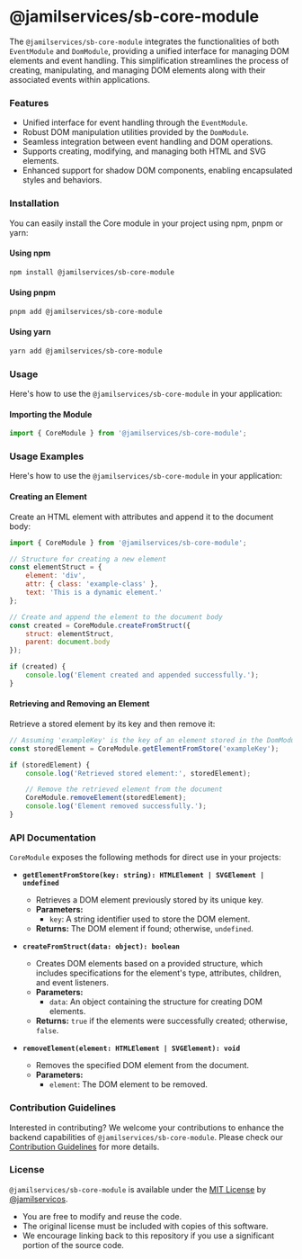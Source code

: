 # @jamilservices/sb-core-module

The `@jamilservices/sb-core-module` integrates the functionalities of both `EventModule` and `DomModule`, providing a unified interface for managing DOM elements and event handling. This simplification streamlines the process of creating, manipulating, and managing DOM elements along with their associated events within applications.

### Features

- Unified interface for event handling through the `EventModule`.
- Robust DOM manipulation utilities provided by the `DomModule`.
- Seamless integration between event handling and DOM operations.
- Supports creating, modifying, and managing both HTML and SVG elements.
- Enhanced support for shadow DOM components, enabling encapsulated styles and behaviors.

### Installation

You can easily install the Core module in your project using npm, pnpm or yarn:

#### Using npm

```bash
npm install @jamilservices/sb-core-module
```

#### Using pnpm

```bash
pnpm add @jamilservices/sb-core-module
```

#### Using yarn

```bash
yarn add @jamilservices/sb-core-module
```

### Usage

Here's how to use the `@jamilservices/sb-core-module` in your application:

#### Importing the Module

```javascript
import { CoreModule } from '@jamilservices/sb-core-module';
```

### Usage Examples

Here's how to use the `@jamilservices/sb-core-module` in your application:

#### Creating an Element

Create an HTML element with attributes and append it to the document body:

```javascript
import { CoreModule } from '@jamilservices/sb-core-module';

// Structure for creating a new element
const elementStruct = {
    element: 'div',
    attr: { class: 'example-class' },
    text: 'This is a dynamic element.'
};

// Create and append the element to the document body
const created = CoreModule.createFromStruct({
    struct: elementStruct,
    parent: document.body
});

if (created) {
    console.log('Element created and appended successfully.');
}
```

#### Retrieving and Removing an Element

Retrieve a stored element by its key and then remove it:

```javascript
// Assuming 'exampleKey' is the key of an element stored in the DomModule's store
const storedElement = CoreModule.getElementFromStore('exampleKey');

if (storedElement) {
    console.log('Retrieved stored element:', storedElement);

    // Remove the retrieved element from the document
    CoreModule.removeElement(storedElement);
    console.log('Element removed successfully.');
}
```


### API Documentation

`CoreModule` exposes the following methods for direct use in your projects:

- **`getElementFromStore(key: string): HTMLElement | SVGElement | undefined`**
    - Retrieves a DOM element previously stored by its unique key.
    - **Parameters:**
        - `key`: A string identifier used to store the DOM element.
    - **Returns:** The DOM element if found; otherwise, `undefined`.

- **`createFromStruct(data: object): boolean`**
    - Creates DOM elements based on a provided structure, which includes specifications for the element's type, attributes, children, and event listeners.
    - **Parameters:**
        - `data`: An object containing the structure for creating DOM elements.
    - **Returns:** `true` if the elements were successfully created; otherwise, `false`.

- **`removeElement(element: HTMLElement | SVGElement): void`**
    - Removes the specified DOM element from the document.
    - **Parameters:**
        - `element`: The DOM element to be removed.



### Contribution Guidelines

Interested in contributing? We welcome your contributions to enhance the backend capabilities of `@jamilservices/sb-core-module`. Please check our [Contribution Guidelines](CONTRIBUTING.md) for more details.

### License

`@jamilservices/sb-core-module` is available under the [MIT License](LICENSE) by [@jamilservicos](https://github.com/jamilservicos).

- You are free to modify and reuse the code.
- The original license must be included with copies of this software.
- We encourage linking back to this repository if you use a significant portion of the source code.